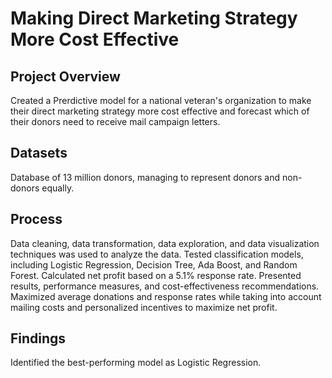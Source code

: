  # Making Direct Marketing Strategy More Cost Effective
## Project Overview
Created a  Prerdictive model for a national veteran's organization to make their direct marketing strategy more cost effective and forecast which of their donors need to receive mail campaign letters. 
## Datasets
Database of 13 million donors, managing to represent donors and non- donors equally. 

## Process
Data cleaning, data transformation, data exploration, and data visualization techniques was used to analyze the data.
Tested classification models, including Logistic Regression, Decision Tree, Ada Boost, and Random Forest. 
Calculated net profit based on a 5.1% response rate. Presented results, performance measures, and cost-effectiveness recommendations.
Maximized average donations and response rates while taking into account mailing costs and personalized incentives to maximize net profit.
## Findings
Identified the best-performing model as Logistic Regression.


